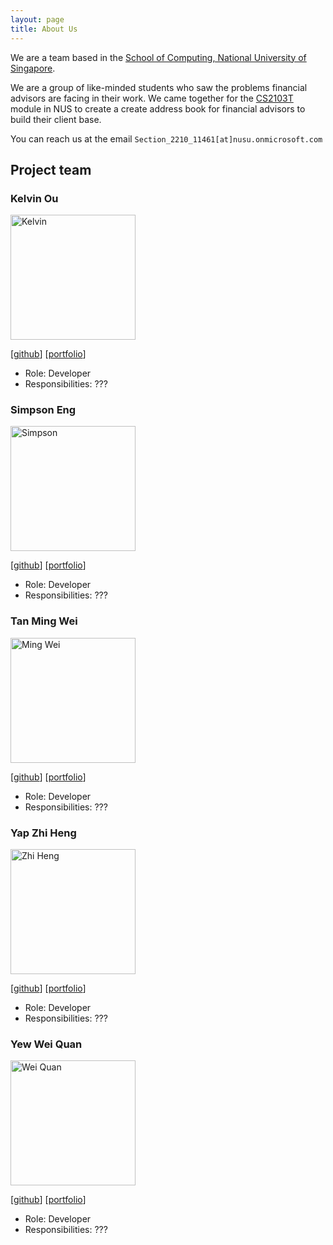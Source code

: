 ```yaml
---
layout: page
title: About Us
---
```


We are a team based in the [School of Computing, National University of Singapore](http://www.comp.nus.edu.sg).

We are a group of like-minded students who saw the problems financial advisors are facing in their work. We came together for the [CS2103T](https://nusmods.com/modules/CS2103T/software-engineering) module in NUS to create a create address book for financial advisors to build their client base.

You can reach us at the email `Section_2210_11461[at]nusu.onmicrosoft.com`

## Project team

### Kelvin Ou

<img src="images/johndoe.png" width="200px" alt="Kelvin">

[[github](https://github.com/kelvinou01)]
[[portfolio](team/kelvin.md)]

- Role: Developer
- Responsibilities: ???

### Simpson Eng

<img src="images/johndoe.png" width="200px" alt="Simpson">

[[github](http://github.com/craeyeons)]
[[portfolio](team/simpson.md)]

- Role: Developer
- Responsibilities: ???

### Tan Ming Wei

<img src="images/johndoe.png" width="200px" alt="Ming Wei">

[[github](http://github.com/malwaregarry)]
[[portfolio](team/mingwei.md)]

- Role: Developer
- Responsibilities: ???

### Yap Zhi Heng

<img src="images/johndoe.png" width="200px" alt="Zhi Heng">

[[github](http://github.com/Polygonalr)]
[[portfolio](team/zhiheng.md)]

- Role: Developer
- Responsibilities: ???

### Yew Wei Quan

<img src="images/johndoe.png" width="200px" alt="Wei Quan">

[[github](http://github.com/weiquany)]
[[portfolio](team/weiquan.md)]

- Role: Developer
- Responsibilities: ???
